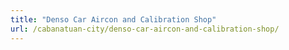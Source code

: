 ```yaml
---
title: "Denso Car Aircon and Calibration Shop"
url: /cabanatuan-city/denso-car-aircon-and-calibration-shop/
---
```

